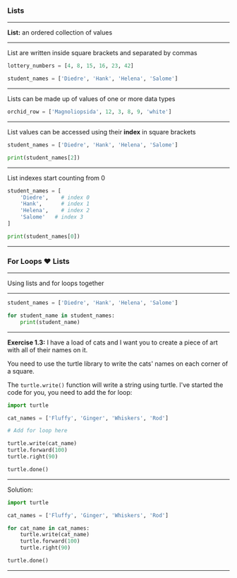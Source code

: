 ### Lists

----

**List:** an ordered collection of values

----

List are written inside square brackets and separated by commas


```python
lottery_numbers = [4, 8, 15, 16, 23, 42]
```

```python
student_names = ['Diedre', 'Hank', 'Helena', 'Salome']
```

----

Lists can be made up of values of one or more data types

```python
orchid_row = ['Magnoliopsida', 12, 3, 8, 9, 'white']
```

----
List values can be accessed using their **index** in square brackets

```python
student_names = ['Diedre', 'Hank', 'Helena', 'Salome']

print(student_names[2])
```

----

List indexes start counting from 0

```python
student_names = [
    'Diedre',    # index 0
    'Hank',      # index 1
    'Helena',    # index 2
    'Salome'   # index 3
]

print(student_names[0])
```

---

### For Loops ♥ Lists

----

Using lists and for loops together

----



```python
student_names = ['Diedre', 'Hank', 'Helena', 'Salome']

for student_name in student_names:
    print(student_name)
```

----

**Exercise 1.3:** I have a load of cats and I want you to create a piece of art with all of their names on it.

You need to use the turtle library to write the cats' names on each corner of a square.

The `turtle.write()` function will write a string using turtle. I've started the code for you, you need to add the for loop:


```python
import turtle

cat_names = ['Fluffy', 'Ginger', 'Whiskers', 'Rod']

# Add for loop here

turtle.write(cat_name)
turtle.forward(100)
turtle.right(90)

turtle.done()

```

----

Solution:

```python
import turtle

cat_names = ['Fluffy', 'Ginger', 'Whiskers', 'Rod']

for cat_name in cat_names:
    turtle.write(cat_name)
    turtle.forward(100)
    turtle.right(90)

turtle.done()

```

---

